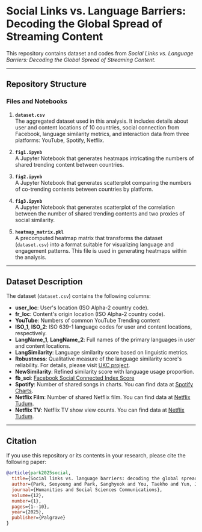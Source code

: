 # Social Links vs. Language Barriers: Decoding the Global Spread of Streaming Content

This repository contains dataset and codes from *Social Links vs. Language Barriers: Decoding the Global Spread of Streaming Content*. 

---

## Repository Structure

### Files and Notebooks

1. **`dataset.csv`**  
   The aggregated dataset used in this analysis. It includes details about user and content locations of 10 countries,  social connection from Facebook, language similarity metrics, and interaction data from three platforms: YouTube, Spotify, Netflix.

2. **`fig1.ipynb`**  
   A Jupyter Notebook that generates heatmaps intricating the numbers of shared trending content between countries.
   
3. **`fig2.ipynb`**  
   A Jupyter Notebook that generates scatterplot comparing the numbers of co-trending contents between countries by platform.
  
4. **`fig3.ipynb`**  
   A Jupyter Notebook that generates scatterplot of the correlation between the number of shared trending contents and two proxies of social similarity.

5. **`heatmap_matrix.pkl`**  
   A precomputed heatmap matrix that transforms the dataset (`dataset.csv`) into a format suitable for visualizing language and engagement patterns. This file is used in generating heatmaps within the analysis.


---

## Dataset Description

The dataset (`dataset.csv`) contains the following columns:

- **user_loc**: User's location (ISO Alpha-2 country code).
- **fr_loc**: Content's origin location (ISO Alpha-2 country code).
- **YouTube**: Numbers of common YouTube Trending content
- **ISO_1**, **ISO_2**: ISO 639-1 language codes for user and content locations, respectively.
- **LangName_1**, **LangName_2**: Full names of the primary languages in user and content locations.
- **LangSimilarity**: Language similarity score based on linguistic metrics.
- **Robustness**: Qualitative measure of the language similarity score's reliability. For details, please visit [UKC project](http://ukc.disi.unitn.it/index.php/lexsim/).
- **NewSimilarity**: Refined similarity score with language usage proportion.
- **fb_sci**: [Facebook Social Connected Index Score](https://dataforgood.facebook.com/dfg/tools/social-connectedness-index)
- **Spotify**: Number of shared songs in charts. You can find data at [Spotify Charts](https://charts.spotify.com/home).
- **Netflix Film**: Number of shared Netflix film. You can find data at [Netflix Tudum](https://www.netflix.com/tudum/top10).
- **Netflix TV**: Netflix TV show view counts. You can find data at [Netflix Tudum](https://www.netflix.com/tudum/top10).

---

## Citation

If you use this repository or its contents in your research, please cite the following paper:

```bibtex
@article{park2025social,
  title={Social links vs. language barriers: decoding the global spread of streaming content},
  author={Park, Seoyoung and Park, Sanghyeok and You, Taekho and Yun, Jinhyuk},
  journal={Humanities and Social Sciences Communications},
  volume={12},
  number={1},
  pages={1--10},
  year={2025},
  publisher={Palgrave}
}
